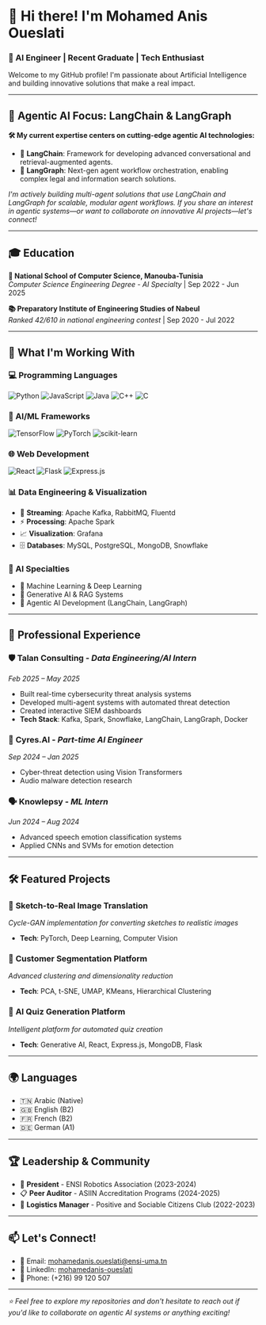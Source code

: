# 👋 Hi there! I'm Mohamed Anis Oueslati
### 🤖 AI Engineer | Recent Graduate | Tech Enthusiast

Welcome to my GitHub profile! I'm passionate about Artificial Intelligence and building innovative solutions that make a real impact.

---

## 🎯 Agentic AI Focus: LangChain & LangGraph

**🛠️ My current expertise centers on cutting-edge agentic AI technologies:**
- 🌟 **LangChain**: Framework for developing advanced conversational and retrieval-augmented agents.
- 🌟 **LangGraph**: Next-gen agent workflow orchestration, enabling complex legal and information search solutions.

*I'm actively building multi-agent solutions that use LangChain and LangGraph for scalable, modular agent workflows. If you share an interest in agentic systems—or want to collaborate on innovative AI projects—let's connect!*

---

## 🎓 Education

**🏫 National School of Computer Science, Manouba-Tunisia**  
*Computer Science Engineering Degree - AI Specialty* | Sep 2022 - Jun 2025

**📚 Preparatory Institute of Engineering Studies of Nabeul**  
*Ranked 42/610 in national engineering contest* | Sep 2020 - Jul 2022

---

## 🚀 What I'm Working With

### 💻 Programming Languages
![Python](https://img.shields.io/badge/-Python-3776AB?style=flat-square&logo=Python&logoColor=white)
![JavaScript](https://img.shields.io/badge/-JavaScript-F7DF1E?style=flat-square&logo=javascript&logoColor=black)
![Java](https://img.shields.io/badge/-Java-007396?style=flat-square&logo=java&logoColor=white)
![C++](https://img.shields.io/badge/-C++-00599C?style=flat-square&logo=c%2B%2B&logoColor=white)
![C](https://img.shields.io/badge/-C-A8B9CC?style=flat-square&logo=c&logoColor=black)

### 🧠 AI/ML Frameworks
![TensorFlow](https://img.shields.io/badge/-TensorFlow-FF6F00?style=flat-square&logo=tensorflow&logoColor=white)
![PyTorch](https://img.shields.io/badge/-PyTorch-EE4C2C?style=flat-square&logo=pytorch&logoColor=white)
![scikit-learn](https://img.shields.io/badge/-scikit--learn-F7931E?style=flat-square&logo=scikit-learn&logoColor=white)

### 🌐 Web Development
![React](https://img.shields.io/badge/-React-61DAFB?style=flat-square&logo=react&logoColor=black)
![Flask](https://img.shields.io/badge/-Flask-000000?style=flat-square&logo=flask&logoColor=white)
![Express.js](https://img.shields.io/badge/-Express.js-000000?style=flat-square&logo=express&logoColor=white)

### 📊 Data Engineering & Visualization
- 🔄 **Streaming**: Apache Kafka, RabbitMQ, Fluentd
- ⚡ **Processing**: Apache Spark
- 📈 **Visualization**: Grafana
- 🗄️ **Databases**: MySQL, PostgreSQL, MongoDB, Snowflake

### 🤖 AI Specialties
- 🧠 Machine Learning & Deep Learning
- 🤖 Generative AI & RAG Systems
- 🎯 Agentic AI Development (LangChain, LangGraph)

---

## 💼 Professional Experience

### 🛡️ **Talan Consulting** - *Data Engineering/AI Intern*
*Feb 2025 – May 2025*
- Built real-time cybersecurity threat analysis systems
- Developed multi-agent systems with automated threat detection
- Created interactive SIEM dashboards
- **Tech Stack**: Kafka, Spark, Snowflake, LangChain, LangGraph, Docker

### 🔬 **Cyres.AI** - *Part-time AI Engineer*
*Sep 2024 – Jan 2025*
- Cyber-threat detection using Vision Transformers
- Audio malware detection research

### 🗣️ **Knowlepsy** - *ML Intern*
*Jun 2024 – Aug 2024*
- Advanced speech emotion classification systems
- Applied CNNs and SVMs for emotion detection

---

## 🛠️ Featured Projects

### 🎨 **Sketch-to-Real Image Translation**
*Cycle-GAN implementation for converting sketches to realistic images*
- **Tech**: PyTorch, Deep Learning, Computer Vision

### 👥 **Customer Segmentation Platform**
*Advanced clustering and dimensionality reduction*
- **Tech**: PCA, t-SNE, UMAP, KMeans, Hierarchical Clustering

### 📝 **AI Quiz Generation Platform**
*Intelligent platform for automated quiz creation*
- **Tech**: Generative AI, React, Express.js, MongoDB, Flask

---

## 🌍 Languages
- 🇹🇳 Arabic (Native)
- 🇬🇧 English (B2)
- 🇫🇷 French (B2)
- 🇩🇪 German (A1)

---

## 🏆 Leadership & Community
- 🤖 **President** - ENSI Robotics Association (2023-2024)
- 📋 **Peer Auditor** - ASIIN Accreditation Programs (2024-2025)
- 🎯 **Logistics Manager** - Positive and Sociable Citizens Club (2022-2023)

---

## 📫 Let's Connect!
- 📧 Email: [mohamedanis.oueslati@ensi-uma.tn](mailto:mohamedanis.oueslati@ensi-uma.tn)
- 💼 LinkedIn: [mohamedanis-oueslati](https://linkedin.com/in/mohamedanis-oueslati)
- 📱 Phone: (+216) 99 120 507

---

*⭐ Feel free to explore my repositories and don't hesitate to reach out if you'd like to collaborate on agentic AI systems or anything exciting!*
